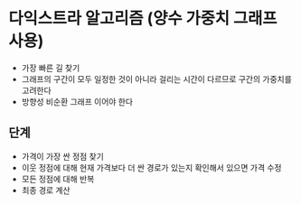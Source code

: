 # 다익스트라 알고리즘 (양수 가중치 그래프 사용)
- 가장 빠른 길 찾기
- 그래프의 구간이 모두 일정한 것이 아니라 걸리는 시간이 다르므로 구간의 가중치를 고려한다
- 방향성 비순환 그래프 이어야 한다

## 단계
- 가격이 가장 싼 정점 찾기
- 이웃 정점에 대해 현재 가격보다 더 싼 경로가 있는지 확인해서 있으면 가격 수정
- 모든 정점에 대해 반복
- 최종 경로 계산
